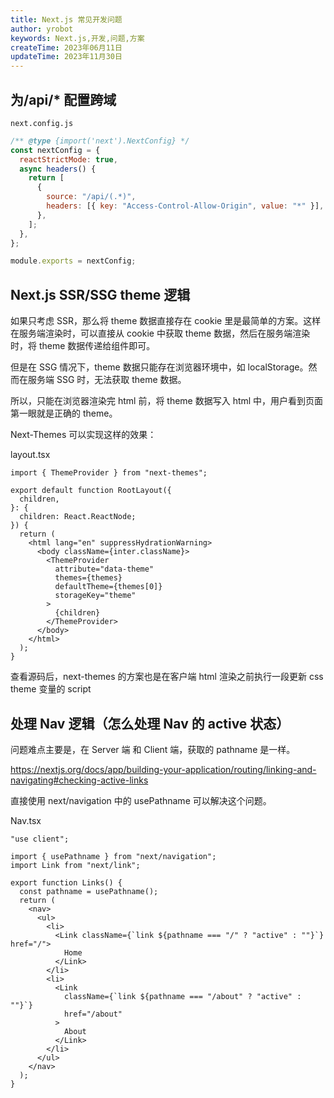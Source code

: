 ```yaml
---
title: Next.js 常见开发问题
author: yrobot
keywords: Next.js,开发,问题,方案
createTime: 2023年06月11日
updateTime: 2023年11月30日
---
```


## 为/api/\* 配置跨域

`next.config.js`

```js
/** @type {import('next').NextConfig} */
const nextConfig = {
  reactStrictMode: true,
  async headers() {
    return [
      {
        source: "/api/(.*)",
        headers: [{ key: "Access-Control-Allow-Origin", value: "*" }],
      },
    ];
  },
};

module.exports = nextConfig;
```

## Next.js SSR/SSG theme 逻辑

如果只考虑 SSR，那么将 theme 数据直接存在 cookie 里是最简单的方案。这样在服务端渲染时，可以直接从 cookie 中获取 theme 数据，然后在服务端渲染时，将 theme 数据传递给组件即可。

但是在 SSG 情况下，theme 数据只能存在浏览器环境中，如 localStorage。然而在服务端 SSG 时，无法获取 theme 数据。

所以，只能在浏览器渲染完 html 前，将 theme 数据写入 html 中，用户看到页面第一眼就是正确的 theme。

Next-Themes 可以实现这样的效果：

layout.tsx

```tsx
import { ThemeProvider } from "next-themes";

export default function RootLayout({
  children,
}: {
  children: React.ReactNode;
}) {
  return (
    <html lang="en" suppressHydrationWarning>
      <body className={inter.className}>
        <ThemeProvider
          attribute="data-theme"
          themes={themes}
          defaultTheme={themes[0]}
          storageKey="theme"
        >
          {children}
        </ThemeProvider>
      </body>
    </html>
  );
}
```

查看源码后，next-themes 的方案也是在客户端 html 渲染之前执行一段更新 css theme 变量的 script

## 处理 Nav 逻辑（怎么处理 Nav 的 active 状态）

问题难点主要是，在 Server 端 和 Client 端，获取的 pathname 是一样。

https://nextjs.org/docs/app/building-your-application/routing/linking-and-navigating#checking-active-links

直接使用 next/navigation 中的 usePathname 可以解决这个问题。

Nav.tsx

```tsx
"use client";

import { usePathname } from "next/navigation";
import Link from "next/link";

export function Links() {
  const pathname = usePathname();
  return (
    <nav>
      <ul>
        <li>
          <Link className={`link ${pathname === "/" ? "active" : ""}`} href="/">
            Home
          </Link>
        </li>
        <li>
          <Link
            className={`link ${pathname === "/about" ? "active" : ""}`}
            href="/about"
          >
            About
          </Link>
        </li>
      </ul>
    </nav>
  );
}
```
